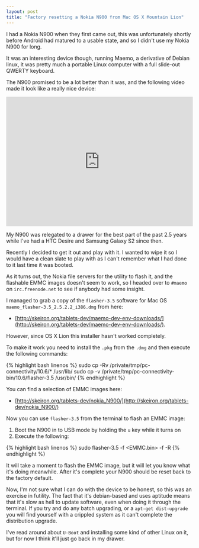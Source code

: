 ```yaml
---
layout: post
title: "Factory resetting a Nokia N900 from Mac OS X Mountain Lion"
---
```


I had a Nokia N900 when they first came out, this was unfortunately shortly before Android had matured to a usable state, and so I didn't use my Nokia N900 for long.

<!-- more -->

It was an interesting device though, running Maemo, a derivative of Debian linux, it was pretty much a portable Linux computer with a full slide-out QWERTY keyboard.

The N900 promised to be a lot better than it was, and the following video made it look like a really nice device:

<div class="video-wrapper hd">
    <iframe width="100%" height="350" src="http://www.youtube.com/embed/GhTtsZATwBQ" frameborder="0"> </iframe>
</div>

My N900 was relegated to a drawer for the best part of the past 2.5 years while I've had a HTC Desire and Samsung Galaxy S2 since then.

Recently I decided to get it out and play with it. I wanted to wipe it so I would have a clean slate to play with as I can't remember what I had done to it last time it was booted.

As it turns out, the Nokia file servers for the utility to flash it, and the flashable EMMC images doesn't seem to work, so I headed over to `#maemo` on `irc.freenode.net` to see if anybody had some insight.

I managed to grab a copy of the `flasher-3.5` software for Mac OS `maemo_flasher-3.5_2.5.2.2_i386.dmg` from here:

- [http://skeiron.org/tablets-dev/maemo-dev-env-downloads/](http://skeiron.org/tablets-dev/maemo-dev-env-downloads/).

However, since OS X Lion this installer hasn't worked completely.

To make it work you need to install the `.pkg` from the `.dmg` and then execute the following commands:

{% highlight bash linenos %}
sudo cp -Rv /private/tmp/pc-connectivity/10.6/* /usr/lib/
sudo cp -v /private/tmp/pc-connectivity-bin/10.6/flasher-3.5 /usr/bin/
{% endhighlight %}

You can find a selection of EMMC images here:

- [http://skeiron.org/tablets-dev/nokia_N900/](http://skeiron.org/tablets-dev/nokia_N900/)

Now you can use `flasher-3.5` from the terminal to flash an EMMC image:

1. Boot the N900 in to USB mode by holding the `u` key while it turns on
2. Execute the following:

{% highlight bash linenos %}
sudo flasher-3.5 -f <EMMC.bin> -f -R
{% endhighlight %}

It will take a moment to flash the EMMC image, but it will let you know what it's doing meanwhile. After it's complete your N900 should be reset back to the factory default.

Now, I'm not sure what I can do with the device to be honest, so this was an exercise in futility. The fact that it's debian-based and uses aptitude means that it's slow as hell to update software, even when doing it through the terminal. If you try and do any batch upgrading, or a `apt-get dist-upgrade` you will find yourself with a crippled system as it can't complete the distribution upgrade.

I've read around about `U-Boot` and installing some kind of other Linux on it, but for now I think it'll just go back in my drawer.
